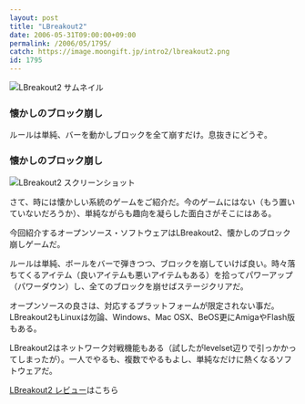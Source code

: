 ```yaml
---
layout: post
title: "LBreakout2"
date: 2006-05-31T09:00:00+09:00
permalink: /2006/05/1795/
catch: https://image.moongift.jp/intro2/lbreakout2.png
id: 1795
---
```

 ![LBreakout2 サムネイル](https://image.moongift.jp/intro2/lbreakout2.t.png "LBreakout2 サムネイル")
  

### 懐かしのブロック崩し
  
ルールは単純、バーを動かしブロックを全て崩すだけ。息抜きにどうぞ。  
<!--more-->  

### 懐かしのブロック崩し
  

![LBreakout2 スクリーンショット](https://image.moongift.jp/intro2/lbreakout2.png "LBreakout2 スクリーンショット")

  

さて、時には懐かしい系統のゲームをご紹介だ。今のゲームにはない（もう置いていないだろうか）、単純ながらも趣向を凝らした面白さがそこにはある。

  

今回紹介するオープンソース・ソフトウェアはLBreakout2、懐かしのブロック崩しゲームだ。

  

ルールは単純、ボールをバーで弾きつつ、ブロックを崩していけば良い。時々落ちてくるアイテム（良いアイテムも悪いアイテムもある）を拾ってパワーアップ（パワーダウン）し、全てのブロックを崩せばステージクリアだ。

  

オープンソースの良さは、対応するプラットフォームが限定されない事だ。LBreakout2もLinuxは勿論、Windows、Mac OSX、BeOS更にAmigaやFlash版もある。

  

LBreakout2はネットワーク対戦機能もある（試したがlevelset辺りで引っかかってしまったが）。一人でやるも、複数でやるもよし、単純なだけに熱くなるソフトウェアだ。

  

[LBreakout2 レビュー](http://oss.moongift.jp/review/i-1800.html)はこちら

